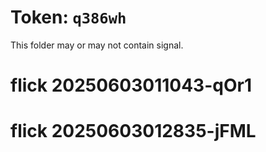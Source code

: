 # Token: `q386wh`

This folder may or may not contain signal.
# flick 20250603011043-qOr1
# flick 20250603012835-jFML
